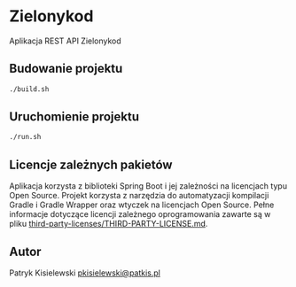 # Zielonykod

Aplikacja REST API Zielonykod

## Budowanie projektu

```bash
./build.sh
```

## Uruchomienie projektu

```bash
./run.sh
```

## Licencje zależnych pakietów

Aplikacja korzysta z biblioteki Spring Boot i jej zależności na licencjach typu Open Source. Projekt korzysta z narzędzia do automatyzacji kompilacji Gradle i Gradle Wrapper oraz wtyczek na licencjach Open Source. Pełne informacje dotyczące licencji zależnego oprogramowania zawarte są w pliku [third-party-licenses/THIRD-PARTY-LICENSE.md](third-party-licenses/THIRD-PARTY-LICENSE.md).

## Autor

Patryk Kisielewski <pkisielewski@patkis.pl>
